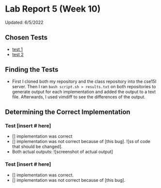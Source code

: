# Lab Report 5 (Week 10)   
Updated: 6/5/2022  
## Chosen Tests
- [test 1]()
- [test 2]()

## Finding the Tests  
- First I cloned both my repository and the class repository into the cse15l server. Then I ran `bash script.sh > results.txt` on both repositories to generate output for each implementation and added the output to a text file. Afterwards, I used vimdiff to see the differences of the output.

## Determining the Correct Implementation 

### Test [insert # here]
- [] implementation was correct
- [] implementation was not correct because of [this bug]. ![ss of code that should be changed].
- Both actual outputs: ![screenshot of actual output]


### Test [insert # here]
- [] implementation was correct.
- [] implementation was not correct because of [this bug].